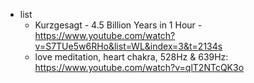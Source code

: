  * list
    * Kurzgesagt - 4.5 Billion Years in 1 Hour - https://www.youtube.com/watch?v=S7TUe5w6RHo&list=WL&index=3&t=2134s
    * love meditation, heart chakra, 528Hz & 639Hz: https://www.youtube.com/watch?v=qlT2NTcQK3o
